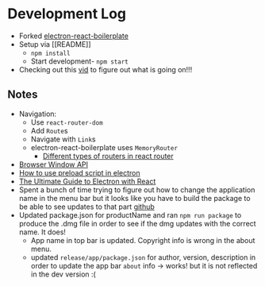 # Development Log
- Forked [electron-react-boilerplate](https://github.com/electron-react-boilerplate/electron-react-boilerplate)
- Setup via [[README]]
  - `npm install`
  - Start development- `npm start`
- Checking out this [vid](https://www.youtube.com/watch?v=j4EYgiAj_2E) to figure out what is going on!!!


## Notes
- Navigation:
  - Use `react-router-dom`
  - Add `Route`s
  - Navigate with `Link`s
  - electron-react-boilerplate uses `MemoryRouter`
    - [Different types of routers in react router](https://learnwithparam.com/blog/different-types-of-router-in-react-router/)
- [Browser Window API](https://www.electronjs.org/docs/v14-x-y/api/browser-window)
- [How to use preload script in electron](https://awsm.page/electron/how-to-use-preload-script-in-electron/)
- [The Ultimate Guide to Electron with React](https://medium.com/folkdevelopers/the-ultimate-guide-to-electron-with-react-8df8d73f4c97)
- Spent a bunch of time trying to figure out how to change the application name in the menu bar but it looks like you have to build the package to be able to see updates to that part [github](https://stackoverflow.com/questions/41551110/unable-to-override-app-name-on-mac-os-electron-menu)
- Updated package.json for productName and ran `npm run package` to produce the .dmg file in order to see if the dmg updates with the correct name. It does!
  - App name in top bar is updated.  Copyright info is wrong in the about menu.
  - updated `release/app/package.json` for author, version, description in order to update the app bar `about` info -> works! but it is not reflected in the dev version :(
